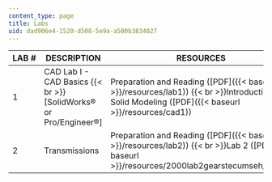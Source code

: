 ```yaml
---
content_type: page
title: Labs
uid: dad906e4-1520-d508-5e9a-a500b3834027
---
```


| LAB # | DESCRIPTION | RESOURCES |
| --- | --- | --- |
| 1 | CAD Lab I - CAD Basics  {{< br >}}\[SolidWorks® or Pro/Engineer®\] | Preparation and Reading ([PDF]({{< baseurl >}}/resources/lab1))  {{< br >}}Introduction to Solid Modeling ([PDF]({{< baseurl >}}/resources/cad1)) |
| 2 | Transmissions | Preparation and Reading ([PDF]({{< baseurl >}}/resources/lab2))  {{< br >}}Lab 2 ([PDF]({{< baseurl >}}/resources/2000lab2gearstecumseh_fixed))